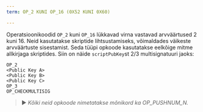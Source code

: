 ```yaml
---
term: OP_2 KUNI OP_16 (0X52 KUNI 0X60)

---
```

Operatsioonikoodid `OP_2` kuni `OP_16` lükkavad virna vastavad arvväärtused 2 kuni 16. Neid kasutatakse skriptide lihtsustamiseks, võimaldades väikeste arvväärtuste sisestamist. Seda tüüpi opkoode kasutatakse eelkõige mitme allkirjaga skriptides. Siin on näide `scriptPubKey`st 2/3 multisignatuuri jaoks:

```text
OP_2
<Public Key A>
<Public Key B>
<Public Key C>
OP_3
OP_CHECKMULTISIG
```

> ► *Kõiki neid opkoode nimetatakse mõnikord ka OP_PUSHNUM_N.*